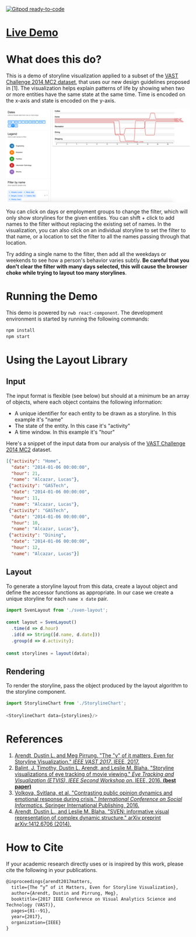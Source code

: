 [![Gitpod ready-to-code](https://img.shields.io/badge/Gitpod-ready--to--code-blue?logo=gitpod)](https://gitpod.io/#https://github.com/pnnl/sven)

# [Live Demo](https://pnnl.github.io/sven/)

# What does this do?
This is a demo of storyline visualization applied to a subset of the [VAST Challenge 2014 MC2 dataset](http://www.vacommunity.org/VAST+Challenge+2014%3A+Mini-Challenge+2), that uses our new design guidelines proposed in [1].
The visualization helps explain patterns of life by showing when two or more entities have the same state at the same time. Time is encoded on the x-axis and state is encoded on the y-axis.

![Storyline visualization of patterns of life in the VAST Challenge 2014 MC2 dataset](./sven-demo-screenshot.png)

You can click on days or employment groups to change the filter, which will only show storylines for the given entities. You can shift + click to add names to the filter without replacing the existing set of names. In the visualization, you can also click on an individual storyline to set the filter to that name, or a location to set the filter to all the names passing through that location.

Try adding a single name to the filter, then add all the weekdays or weekends to see how a person's behavior varies subtly. **Be careful that you don't clear the filter with many days selected, this will cause the browser choke while trying to layout too many storylines**.

# Running the Demo
This demo is powered by `nwb react-component`. The development environment is started by running the following commands:

```js
npm install
npm start
```

# Using the Layout Library
## Input
The input format is flexible (see below) but should at a minimum be an array of objects, where each object contains the following information:
* A unique identifier for each entity to be drawn as a storyline. In this example it's "name"
* The state of the entity. In this case it's "activity" 
* A time window. In this example it's "hour"

Here's a snippet of the input data from our analysis of the [VAST Challenge 2014 MC2](http://www.vacommunity.org/VAST+Challenge+2014%3A+Mini-Challenge+2) dataset.

```json
[{"activity": "Home",
  "date": "2014-01-06 00:00:00",
  "hour": 21,
  "name": "Alcazar, Lucas"},
 {"activity": "GASTech",
  "date": "2014-01-06 00:00:00",
  "hour": 11,
  "name": "Alcazar, Lucas"},
 {"activity": "GASTech",
  "date": "2014-01-06 00:00:00",
  "hour": 10,
  "name": "Alcazar, Lucas"},
 {"activity": "Dining",
  "date": "2014-01-06 00:00:00",
  "hour": 12,
  "name": "Alcazar, Lucas"}]
```
## Layout
To generate a storyline layout from this data, create a layout object and define the accessor functions as appropriate. In our case we create a unique storyline for each `name x date` pair.

```js
import SvenLayout from './sven-layout';

const layout = SvenLayout()
  .time(d => d.hour)
  .id(d => String([d.name, d.date]))
  .group(d => d.activity);
  
const storylines = layout(data);
```

## Rendering
To render the storyline, pass the object produced by the layout algorithm to the storyline component.

```js
import StorylineChart from './StorylineChart';

<StorylineChart data={storylines}/>
```

# References
1. [Arendt, Dustin L. and Meg Pirrung. "The "y" of it matters, Even for Storyline Visualization." _IEEE VAST 2017_. IEEE, 2017.](https://ieeexplore.ieee.org/abstract/document/8585487)
1. [Balint, J. Timothy, Dustin L. Arendt, and Leslie M. Blaha. "Storyline visualizations of eye tracking of movie viewing." _Eye Tracking and Visualization (ETVIS), IEEE Second Workshop on_. IEEE, 2016. **(best paper)**](http://ieeexplore.ieee.org/abstract/document/7851163/) 
1. [Volkova, Svitlana, et al. "Contrasting public opinion dynamics and emotional response during crisis." _International Conference on Social Informatics._ Springer International Publishing, 2016.](https://link.springer.com/chapter/10.1007/978-3-319-47880-7_19)
1. [Arendt, Dustin L., and Leslie M. Blaha. "SVEN: informative visual representation of complex dynamic structure." arXiv preprint arXiv:1412.6706 (2014).](https://arxiv.org/abs/1412.6706)

# How to Cite
If your academic research directly uses or is inspired by this work, please cite the following in your publications.
```
@inproceedings{arendt2017matters,
  title={The “y” of it Matters, Even for Storyline Visualization},
  author={Arendt, Dustin and Pirrung, Meg},
  booktitle={2017 IEEE Conference on Visual Analytics Science and Technology (VAST)},
  pages={81--91},
  year={2017},
  organization={IEEE}
}
```

